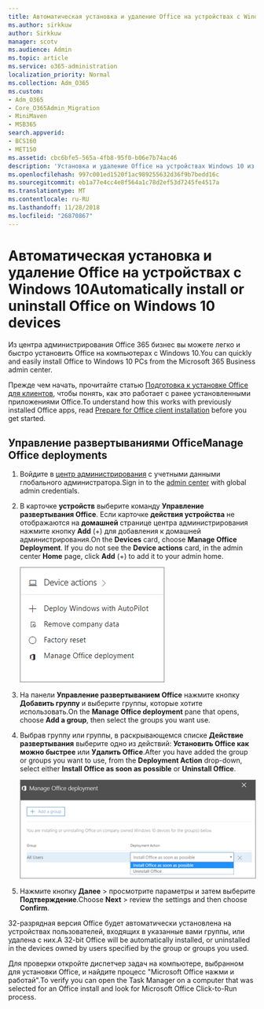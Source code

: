 ```yaml
---
title: Автоматическая установка и удаление Office на устройствах с Windows 10
ms.author: sirkkuw
author: Sirkkuw
manager: scotv
ms.audience: Admin
ms.topic: article
ms.service: o365-administration
localization_priority: Normal
ms.collection: Adm_O365
ms.custom:
- Adm_O365
- Core_O365Admin_Migration
- MiniMaven
- MSB365
search.appverid:
- BCS160
- MET150
ms.assetid: cbc6bfe5-565a-4fb8-95f0-b06e7b74ac46
description: 'Установка и удаление Office на устройствах Windows 10 из центра администрирования Microsoft 365 для бизнеса. '
ms.openlocfilehash: 997c001ed1520f1ac989255632d36f9b7bedd16c
ms.sourcegitcommit: eb1a77e4cc4e8f564a1c78d2ef53d7245fe4517a
ms.translationtype: MT
ms.contentlocale: ru-RU
ms.lasthandoff: 11/28/2018
ms.locfileid: "26870867"
---
```

# <a name="automatically-install-or-uninstall-office-on-windows-10-devices"></a><span data-ttu-id="b0f63-103">Автоматическая установка и удаление Office на устройствах с Windows 10</span><span class="sxs-lookup"><span data-stu-id="b0f63-103">Automatically install or uninstall Office on Windows 10 devices</span></span>

<span data-ttu-id="b0f63-104">Из центра администрирования Office 365 бизнес вы можете легко и быстро установить Office на компьютерах с Windows 10.</span><span class="sxs-lookup"><span data-stu-id="b0f63-104">You can quickly and easily install Office to Windows 10 PCs from the Microsoft 365 Business admin center.</span></span>
  
<span data-ttu-id="b0f63-105">Прежде чем начать, прочитайте статью [Подготовка к установке Office для клиентов](prepare-for-office-client-deployment.md), чтобы понять, как это работает с ранее установленными приложениями Office.</span><span class="sxs-lookup"><span data-stu-id="b0f63-105">To understand how this works with previously installed Office apps, read [Prepare for Office client installation](prepare-for-office-client-deployment.md) before you get started.</span></span> 
  
## <a name="manage-office-deployments"></a><span data-ttu-id="b0f63-106">Управление развертываниями Office</span><span class="sxs-lookup"><span data-stu-id="b0f63-106">Manage Office deployments</span></span>

1. <span data-ttu-id="b0f63-107">Войдите в [центр администрирования](https://aka.ms/bcsportal) с учетными данными глобального администратора.</span><span class="sxs-lookup"><span data-stu-id="b0f63-107">Sign in to the [admin center](https://aka.ms/bcsportal) with global admin credentials.</span></span> 
    
2. <span data-ttu-id="b0f63-p101">В карточке **устройств** выберите команду **Управление развертывания Office**.    Если карточке **действия устройства** не отображаются на **домашней** странице центра администрирования нажмите кнопку **Add** (+) для добавления к домашней администрирования.</span><span class="sxs-lookup"><span data-stu-id="b0f63-p101">On the **Devices** card, choose **Manage Office Deployment**.    If you do not see the **Device actions** card, in the admin center **Home** page, click **Add** (+) to add it to your admin home.</span></span>
    
    ![Screenshot of the Devices card in the admin center](media/9982e784-dbf9-4a76-a159-bb3e2e5aa23f.png)
  
3. <span data-ttu-id="b0f63-111">На панели **Управление развертыванием Office** нажмите кнопку **Добавить группу** и выберите группы, которые хотите использовать.</span><span class="sxs-lookup"><span data-stu-id="b0f63-111">On the **Manage Office deployment** pane that opens, choose **Add a group**, then select the groups you want use.</span></span>
    
4. <span data-ttu-id="b0f63-112">Выбрав группу или группы, в раскрывающемся списке **Действие развертывания** выберите одно из действий: **Установить Office как можно быстрее** или **Удалить Office**.</span><span class="sxs-lookup"><span data-stu-id="b0f63-112">After you have added the group or groups you want to use, from the **Deployment Action** drop-down, select either **Install Office as soon as possible** or **Uninstall Office**.</span></span>
    
    ![In the Manage Office deployment pane, choose either Install Office as soon as possible, or Uninstall Office.](media/00f24a61-1848-40c0-b037-78d726c7d757.png)
  
5. <span data-ttu-id="b0f63-114">Нажмите кнопку **Далее** \> просмотрите параметры и затем выберите **Подтверждение**.</span><span class="sxs-lookup"><span data-stu-id="b0f63-114">Choose **Next** \> review the settings and then choose **Confirm**.</span></span>
    
<span data-ttu-id="b0f63-115">32-разрядная версия Office будет автоматически установлена на устройствах пользователей, входящих в указанные вами группы, или удалена с них.</span><span class="sxs-lookup"><span data-stu-id="b0f63-115">A 32-bit Office will be automatically installed, or uninstalled in the devices owned by users specified by the group or groups you used.</span></span>
  
<span data-ttu-id="b0f63-116">Для проверки откройте диспетчер задач на компьютере, выбранном для установки Office, и найдите процесс "Microsoft Office нажми и работай".</span><span class="sxs-lookup"><span data-stu-id="b0f63-116">To verify you can open the Task Manager on a computer that was selected for an Office install and look for Microsoft Office Click-to-Run process.</span></span>
  



